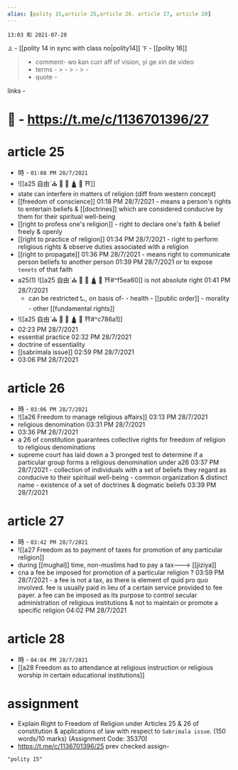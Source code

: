 ```yaml
---
alias: [polity 15,article 25,article 26. article 27, article 28]
---
```


`13:03 和 2021-07-28`

`上` - [[polity 14 in sync with class no|polity14]]
`下` - [[polity 16]]

> - comment- wo kan curr aff of vision, yi ge xin de video
> - terms - 
	> - 
	> - 
	> - 
> - quote - 

links - 

# 📎 - https://t.me/c/1136701396/27

# article 25
- 時 - `01:08 PM 28/7/2021`
- ![[a25 自由ˋ⛪ 🕌 🕍 🛕 🕋 ⛩️]]
- state can interfere in matters of religion (diff from western concept)
- [[freedom of conscience]] 01:18 PM 28/7/2021
		- means a person's rights to entertain beliefs & [[doctrines]] which are considered conducive by them for their spiritual well-being
- [[right to profess one's religion]]
		- right to declare one's faith & belief freely & openly
- [[right to practice of religion]] 01:34 PM 28/7/2021
		- right to perform religious rights & observe duties associated with a religion
- [[right to propagate]] 01:36 PM 28/7/2021
		- means right to communicate  person beliefs to another person 01:39 PM 28/7/2021 or to expose `tenets` of that faith
- a25(1) ![[a25 自由ˋ⛪ 🕌 🕍 🛕 🕋 ⛩️#^f5ea60]] is not absolute right 01:41 PM 28/7/2021
	- can be restricted ⛡, on basis of-
			- health
			- [[public order]]
			- morality
			- other [[fundamental rights]]
- ![[a25 自由ˋ⛪ 🕌 🕍 🛕 🕋 ⛩️#^c786a1]]
- 02:23 PM 28/7/2021
- essential practice 02:32 PM 28/7/2021
- doctrine of essentiality
- [[sabrimala issue]] 02:59 PM 28/7/2021
- 03:06 PM 28/7/2021
# article 26
- 時 - `03:06 PM 28/7/2021`
- ![[a26 Freedom to manage religious affairs]] 03:13 PM 28/7/2021
- religious denomination 03:31 PM 28/7/2021
- 03:36 PM 28/7/2021
- a 26 of constitution guarantees collective rights for freedom of religion to religious denominations
- supreme court has laid down a 3 pronged test to determine if a particular group forms a religious denomination under a26 03:37 PM 28/7/2021
		- collection of individuals with a set of beliefs they regard as conducive to their spiritual well-being
		- common organization & distinct name
		- existence of a set of doctrines & dogmatic beliefs 03:39 PM 28/7/2021
		
# article 27
- 時 - `03:42 PM 28/7/2021`
- ![[a27 Freedom as to payment of taxes for promotion of any particular religion]]
- during [[mughal]] time, non-muslims had to pay a tax---> [[jiziya]]
- cna a fee be imposed for promotion of a particular religion ? 03:59 PM 28/7/2021
		- a fee is not a tax, as there is element of quid pro quo involved. fee is usually paid in lieu of a certain service provided to fee payer. a fee can be imposed as its purpose to control secular administration of religious institutions & not to maintain or promote a specific religion 04:02 PM 28/7/2021

# article 28
- 時 - `04:04 PM 28/7/2021`
- [[a28 Freedom as to attendance at religious instruction or religious worship in certain educational institutions]]

# assignment
- Explain Right to Freedom of Religion under Articles 25 & 26 of constitution & applications of law with respect to `Sabrimala issue`. (150 words/10 marks) (Assignment Code: 35370)
- https://t.me/c/1136701396/25
prev checked assign-

```query
"polity 15"
```